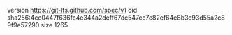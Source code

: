 version https://git-lfs.github.com/spec/v1
oid sha256:4cc0447f636fc4e344a2deff67dc547cc7c82ef64e8b3c93d55a2c89f9e57290
size 1265
